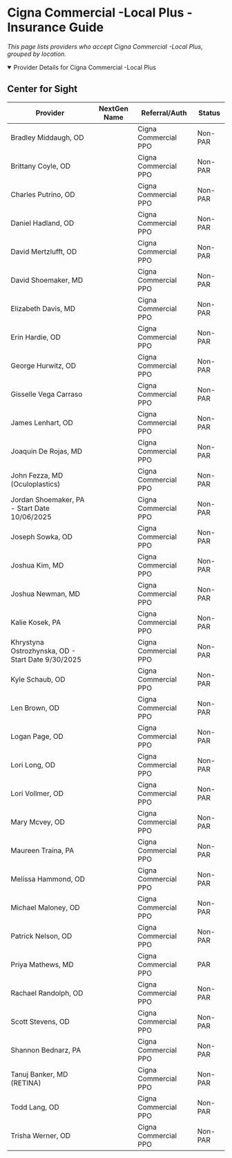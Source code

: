 # Cigna Commercial -Local Plus - Insurance Guide

*This page lists providers who accept Cigna Commercial -Local Plus, grouped by location.*

<details open><summary>Provider Details for Cigna Commercial -Local Plus</summary>

## Center for Sight

| Provider | NextGen Name | Referral/Auth | Status |
|----------|-------------|--------------|--------|
| Bradley Middaugh, OD |  | Cigna Commercial PPO | Non-PAR |
| Brittany Coyle, OD |  | Cigna Commercial PPO | Non-PAR |
| Charles Putrino, OD |  | Cigna Commercial PPO | Non-PAR |
| Daniel Hadland, OD |  | Cigna Commercial PPO | Non-PAR |
| David Mertzlufft, OD |  | Cigna Commercial PPO | Non-PAR |
| David Shoemaker, MD |  | Cigna Commercial PPO | Non-PAR |
| Elizabeth Davis, MD |  | Cigna Commercial PPO | Non-PAR |
| Erin Hardie, OD |  | Cigna Commercial PPO | Non-PAR |
| George Hurwitz, OD |  | Cigna Commercial PPO | Non-PAR |
| Gisselle Vega Carraso |  | Cigna Commercial PPO | Non-PAR |
| James Lenhart, OD |  | Cigna Commercial PPO | Non-PAR |
| Joaquin De Rojas, MD |  | Cigna Commercial PPO | Non-PAR |
| John Fezza, MD (Oculoplastics) |  | Cigna Commercial PPO | Non-PAR |
| Jordan Shoemaker, PA - Start Date 10/06/2025 |  | Cigna Commercial PPO | Non-PAR |
| Joseph Sowka, OD |  | Cigna Commercial PPO | Non-PAR |
| Joshua Kim, MD |  | Cigna Commercial PPO | Non-PAR |
| Joshua Newman, MD |  | Cigna Commercial PPO | Non-PAR |
| Kalie Kosek, PA |  | Cigna Commercial PPO | Non-PAR |
| Khrystyna Ostrozhynska, OD - Start Date 9/30/2025 |  | Cigna Commercial PPO | Non-PAR |
| Kyle Schaub, OD |  | Cigna Commercial PPO | Non-PAR |
| Len Brown, OD |  | Cigna Commercial PPO | Non-PAR |
| Logan Page, OD |  | Cigna Commercial PPO | Non-PAR |
| Lori Long, OD |  | Cigna Commercial PPO | Non-PAR |
| Lori Vollmer, OD |  | Cigna Commercial PPO | Non-PAR |
| Mary Mcvey, OD |  | Cigna Commercial PPO | Non-PAR |
| Maureen Traina, PA |  | Cigna Commercial PPO | Non-PAR |
| Melissa Hammond, OD |  | Cigna Commercial PPO | Non-PAR |
| Michael Maloney, OD |  | Cigna Commercial PPO | Non-PAR |
| Patrick Nelson, OD |  | Cigna Commercial PPO | Non-PAR |
| Priya Mathews, MD |  | Cigna Commercial PPO | PAR |
| Rachael Randolph, OD |  | Cigna Commercial PPO | Non-PAR |
| Scott Stevens, OD |  | Cigna Commercial PPO | Non-PAR |
| Shannon Bednarz, PA |  | Cigna Commercial PPO | Non-PAR |
| Tanuj Banker, MD (RETINA) |  | Cigna Commercial PPO | Non-PAR |
| Todd Lang, OD |  | Cigna Commercial PPO | Non-PAR |
| Trisha Werner, OD |  | Cigna Commercial PPO | Non-PAR |

</details>


